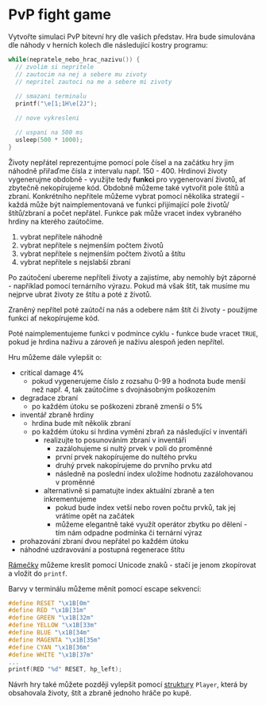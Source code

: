 # PvP fight game

<asciinema-player src="pvp.cast"></asciinema-player>

Vytvořte simulaci PvP bitevní hry dle vašich představ.
Hra bude simulována dle náhody v herních kolech dle následující kostry programu:
```c
while(nepratele_nebo_hrac_nazivu()) {
  // zvolim si nepritele
  // zautocim na nej a sebere mu zivoty
  // nepritel zautoci na me a sebere mi zivoty
  
  // smazani terminalu
  printf("\e[1;1H\e[2J");

  // nove vykresleni

  // uspani na 500 ms
  usleep(500 * 1000);
}
```

Životy nepřátel reprezentujme pomocí pole čísel a na začátku hry jim náhodně přiřaďme čísla z intervalu např. 150 - 400.
Hrdinovi životy vygenerujme obdobně - využijte tedy **funkci** pro vygenerovaní životů, ať zbytečně nekopírujeme kód.
Obdobně můžeme také vytvořit pole štítů a zbraní.
Konkrétního nepřítele můžeme vybrat pomocí několika strategií - každá může být naimplementovaná ve funkci přijímající pole životů/štítů/zbraní a počet nepřátel.
Funkce pak může vracet index vybraného hrdiny na kterého zaútočíme.
1. vybrat nepřítele náhodně
2. vybrat nepřítele s nejmenším počtem životů
3. vybrat nepřítele s nejmenším počtem životů a štítu
4. vybrat nepřítele s nejslabší zbraní

Po zaútočení ubereme nepříteli životy a zajistíme, aby nemohly být záporné - například pomocí ternárního výrazu.
Pokud má však štít, tak musíme mu nejprve ubrat životy ze štítu a poté z životů.

Zraněný nepřítel poté zaútočí na nás a odebere nám štít či životy - použijme funkci ať nekopírujeme kód.

Poté naimplementujeme funkci v podmínce cyklu - funkce bude vracet `TRUE`, pokud je hrdina naživu a zároveň je naživu alespoň jeden nepřítel.

Hru můžeme dále vylepšit o:
- critical damage 4%
  - pokud vygenerujeme číslo z rozsahu 0-99 a hodnota bude menší než např. 4, tak zaútočíme s dvojnásobným poškozením
- degradace zbraní
  - po každém útoku se poškozeni zbraně zmenší o 5%
- inventář zbraně hrdiny
  - hrdina bude mít několik zbraní
  - po každém útoku si hrdina vymění zbraň za následující v inventáři
    - realizujte to posunováním zbraní v inventáři
      - zazálohujeme si nultý prvek v poli do proměnné
      - první prvek nakopírujeme do nultého prvku
      - druhý prvek nakopírujeme do prvního prvku atd
      - následně na poslední index uložíme hodnotu zazálohovanou v proměnné
    - alternativně si pamatujte index aktuální zbraně a ten inkrementujeme
      - pokud bude index vetší nebo roven počtu prvků, tak jej vrátíme opět na začátek
      - můžeme elegantně také využít operátor zbytku po dělení - tím nám odpadne podmínka či ternární výraz
- prohazování zbraní dvou nepřátel po každém útoku
- náhodné uzdravování a postupná regenerace štítu

[Rámečky](https://en.wikipedia.org/wiki/Box-drawing_character) můžeme kreslit pomocí Unicode znaků - stačí je jenom zkopírovat a vložit do `printf`.

Barvy v terminálu můžeme měnit pomocí escape sekvencí:
```c
#define RESET "\x1B[0m"
#define RED "\x1B[31m"
#define GREEN "\x1B[32m"
#define YELLOW "\x1B[33m"
#define BLUE "\x1B[34m"
#define MAGENTA "\x1B[35m"
#define CYAN "\x1B[36m"
#define WHITE "\x1B[37m"
...
printf(RED "%d" RESET, hp_left); 
```

Návrh hry také můžete později vylepšit pomocí [struktury](/c/struktury/vlastni_datove_typy.md) `Player`, která by obsahovala životy, štít a zbraně jednoho hráče po kupě.